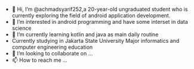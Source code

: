 - 👋 Hi, I’m @achmadsyarif252,a 20-year-old ungraduated student who is currently exploring the field of android application development.
- 👀 I’m interested in android programming and have some interset in data science
- 🌱 I’m currently learning kotlin and java as main daily routine
- Currently studying in Jakarta State University Major informatics and computer engineering education
- 💞️ I’m looking to collaborate on ...
- 📫 How to reach me ...

<!---
achmadsyarif252/achmadsyarif252 is a ✨ special ✨ repository because its `README.md` (this file) appears on your GitHub profile.
You can click the Preview link to take a look at your changes.
--->
